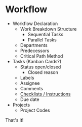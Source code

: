 # Workflow

 - Workflow Declaration
   - Work Breakdown Structure
     - Sequential Tasks
     - Parallel Tasks
   - Departments
   - Predecessors
   - Critical Path Method
 - Tasks (Kanban Cards?)
   - Status open/closed
      - Closed reason
   - Labels
   - Assignee
   - Comments
   - [Checklists / Instructions](https://github.com/github/task-lists-element)
   - Due date
 - Projects
   - Project Codes

That's it!
